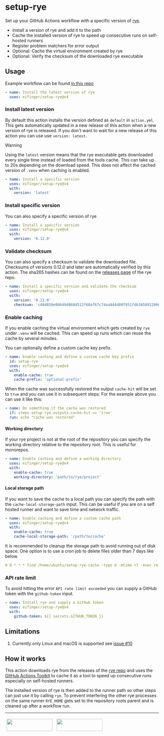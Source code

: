 # setup-rye

Set up your GitHub Actions workflow with a specific version of [rye](https://rye-up.com/).

* Install a version of rye and add it to the path
* Cache the installed version of rye to speed up consecutive runs on self-hosted runners
* Register problem matchers for error output
* Optional: Cache the virtual environment created by rye
* Optional: Verify the checksum of the downloaded rye executable

## Usage

Example workflow can be found [in this repo](https://github.com/eifinger/pywaze/blob/main/.github/workflows/ci.yml)

```yaml
- name: Install the latest version of rye
  uses: eifinger/setup-rye@v4
```

### Install latest version

By default this action installs the version defined as `default` in `action.yml`.
This gets automatically updated in a new release of this action when a new version of rye is released.
If you don't want to wait for a new release of this action you can use use `version: latest`.

> [!WARNING]  
> Using the `latest` version means that the rye executable gets downloaded every single time instead of loaded from the tools cache.
> This can take up to 20s depending on the download speed.
> This does not affect the cached version of `.venv` when caching is enabled.

```yaml
- name: Install a specific version
  uses: eifinger/setup-rye@v4
  with:
    version: 'latest'
```

### Install specific version

You can also specify a specific version of rye

```yaml
- name: Install a specific version
  uses: eifinger/setup-rye@v4
  with:
    version: '0.12.0'
```

### Validate checksum

You can also specify a checksum to validate the downloaded file.
Checksums of versions 0.12.0 and later are automatically verified by this action.
The sha265 hashes can be found on the [releases page](https://github.com/astral-sh/rye/releases)
of the rye repo.

```yaml
- name: Install a specific version and validate the checksum
  uses: eifinger/setup-rye@v4
  with:
    version: '0.12.0'
    checksum: 'c48d850e90649d868d512f60af67c74aa844d80f951fdb38589220662e709da7'
```

### Enable caching

If you enable caching the virtual environment which gets created by `rye` under `.venv` will
be cached. This can speed up runs which can reuse the cache
by several minutes.

You can optionally define a custom cache key prefix.

```yaml
- name: Enable caching and define a custom cache key prefix
  id: setup-rye
  uses: eifinger/setup-rye@v4
  with:
    enable-cache: true
    cache-prefix: 'optional-prefix'
```

When the cache was successfully restored the output `cache-hit` will be set to `true` and you can use it in subsequent steps.
For the example above you can use it like this:

```yaml
- name: Do something if the cache was restored
  if: steps.setup-rye.outputs.cache-hit == 'true'
  run: echo "Cache was restored"
```

#### Working directory

If your rye project is not at the root of the repository you can specify the working directory
relative to the repository root. This is useful for monorepos.

```yaml
- name: Enable caching and define a working directory
  uses: eifinger/setup-rye@v4
  with:
    enable-cache: true
    working-directory: 'path/to/rye/project'
```

#### Local storage path

If you want to save the cache to a local path you can specify the path with the `cache-local-storage-path` input.
This can be useful if you are on a self hosted runner and want to save time and network traffic.

```yaml
- name: Enable caching and define a custom cache path
  uses: eifinger/setup-rye@v4
  with:
    enable-cache: true
    cache-local-storage-path: '/path/to/cache'
```

It is recommended to cleanup the storage path to avoid running out of disk space.
One option is to use a cron job to delete files older than 7 days like below.

```yaml
0 0 * * * find /home/ubuntu/setup-rye-cache -type d -mtime +7 -exec rm -rf {} \;
```

### API rate limit

To avoid hitting the error `API rate limit exceeded` you can supply a GitHub token with the `github-token` input.

```yaml
- name: Install rye and supply a GitHub token
  uses: eifinger/setup-rye@v4
  with:
    github-token: ${{ secrets.GITHUB_TOKEN }}
```

## Limitations

1. Currently only Linux and macOS is supported see [issue #10](https://github.com/eifinger/setup-rye/issues/10)

## How it works

This action downloads rye from the releases of the [rye repo](https://github.com/astral-sh/rye) and uses the [GitHub Actions Toolkit](https://github.com/actions/toolkit) to cache it as a tool to speed up consecutive runs especially on self-hosted runners.

The installed version of rye is then added to the runner path so other steps can just use it by calling `rye`.
To prevent interfering the other rye processes on the same runner `RYE_HOME` gets set to the repository roots parent and is cleaned up after a workflow run.

---

[<img src="https://raw.githubusercontent.com/eifinger/setup-rye/main/docs/images/bmc-button.svg" width=150 height=40 style="margin: 5px"/>](https://www.buymeacoffee.com/eifinger)
[<img src="https://raw.githubusercontent.com/eifinger/setup-rye/main/docs/images/paypal-button.svg" width=150 height=40 style="margin: 5px"/>](https://paypal.me/kevinstillhammer)
